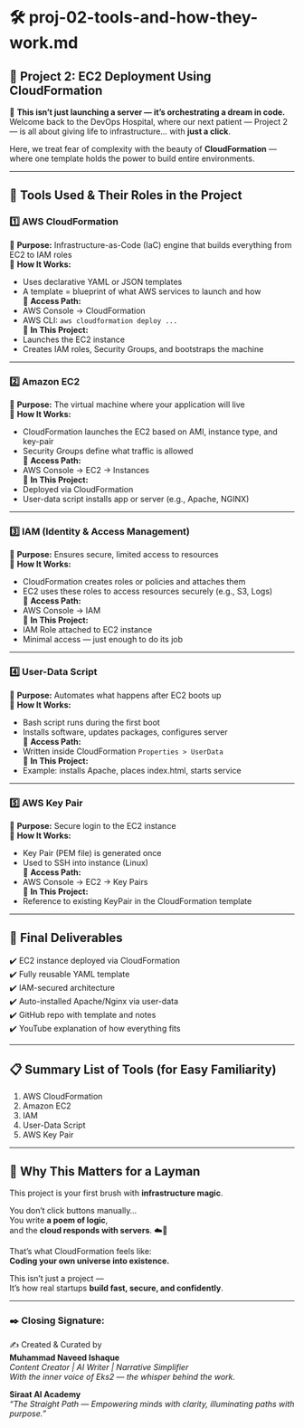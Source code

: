 
# 🛠️ proj-02-tools-and-how-they-work.md
## 🌟 Project 2: EC2 Deployment Using CloudFormation

🧪 **This isn’t just launching a server — it’s orchestrating a dream in code.**  
Welcome back to the DevOps Hospital, where our next patient — Project 2 — is all about giving life to infrastructure… with **just a click**.

Here, we treat fear of complexity with the beauty of **CloudFormation** — where one template holds the power to build entire environments.

---

## 🧰 Tools Used & Their Roles in the Project

### 1️⃣ **AWS CloudFormation**
🔹 **Purpose:** Infrastructure-as-Code (IaC) engine that builds everything from EC2 to IAM roles  
🔹 **How It Works:**  
- Uses declarative YAML or JSON templates  
- A template = blueprint of what AWS services to launch and how  
🔹 **Access Path:**  
- AWS Console → CloudFormation  
- AWS CLI: `aws cloudformation deploy ...`  
🔹 **In This Project:**  
- Launches the EC2 instance  
- Creates IAM roles, Security Groups, and bootstraps the machine

---

### 2️⃣ **Amazon EC2**
🔹 **Purpose:** The virtual machine where your application will live  
🔹 **How It Works:**  
- CloudFormation launches the EC2 based on AMI, instance type, and key-pair  
- Security Groups define what traffic is allowed  
🔹 **Access Path:**  
- AWS Console → EC2 → Instances  
🔹 **In This Project:**  
- Deployed via CloudFormation  
- User-data script installs app or server (e.g., Apache, NGINX)

---

### 3️⃣ **IAM (Identity & Access Management)**
🔹 **Purpose:** Ensures secure, limited access to resources  
🔹 **How It Works:**  
- CloudFormation creates roles or policies and attaches them  
- EC2 uses these roles to access resources securely (e.g., S3, Logs)  
🔹 **Access Path:**  
- AWS Console → IAM  
🔹 **In This Project:**  
- IAM Role attached to EC2 instance  
- Minimal access — just enough to do its job

---

### 4️⃣ **User-Data Script**
🔹 **Purpose:** Automates what happens after EC2 boots up  
🔹 **How It Works:**  
- Bash script runs during the first boot  
- Installs software, updates packages, configures server  
🔹 **Access Path:**  
- Written inside CloudFormation `Properties > UserData`  
🔹 **In This Project:**  
- Example: installs Apache, places index.html, starts service

---

### 5️⃣ **AWS Key Pair**
🔹 **Purpose:** Secure login to the EC2 instance  
🔹 **How It Works:**  
- Key Pair (PEM file) is generated once  
- Used to SSH into instance (Linux)  
🔹 **Access Path:**  
- AWS Console → EC2 → Key Pairs  
🔹 **In This Project:**  
- Reference to existing KeyPair in the CloudFormation template

---

## 🎯 Final Deliverables

✔️ EC2 instance deployed via CloudFormation  
✔️ Fully reusable YAML template  
✔️ IAM-secured architecture  
✔️ Auto-installed Apache/Nginx via user-data  
✔️ GitHub repo with template and notes  
✔️ YouTube explanation of how everything fits

---

## 📋 Summary List of Tools (for Easy Familiarity)

1. AWS CloudFormation  
2. Amazon EC2  
3. IAM  
4. User-Data Script  
5. AWS Key Pair

---

## 🌼 Why This Matters for a Layman

This project is your first brush with **infrastructure magic**.

You don’t click buttons manually…  
You write **a poem of logic**,  
and the **cloud responds with servers**. ☁️💖

That’s what CloudFormation feels like:  
**Coding your own universe into existence.**

This isn’t just a project —  
It’s how real startups **build fast, secure, and confidently**.

---

### ✒️ Closing Signature:

✍️ Created & Curated by  
**Muhammad Naveed Ishaque**  
_Content Creator | AI Writer | Narrative Simplifier_  
_With the inner voice of Eks2 — the whisper behind the work._

**Siraat AI Academy**  
_“The Straight Path — Empowering minds with clarity, illuminating paths with purpose.”_
